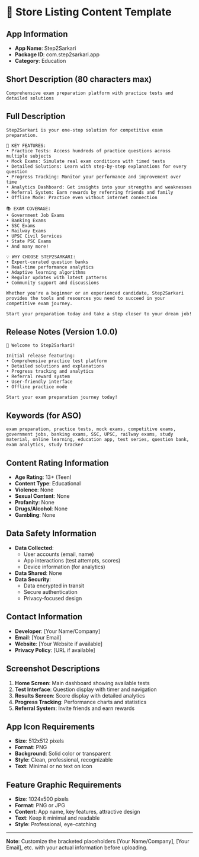 # 📝 Store Listing Content Template

## App Information
- **App Name**: Step2Sarkari
- **Package ID**: com.step2sarkari.app
- **Category**: Education

## Short Description (80 characters max)
```
Comprehensive exam preparation platform with practice tests and detailed solutions
```

## Full Description
```
Step2Sarkari is your one-stop solution for competitive exam preparation. 

🎯 KEY FEATURES:
• Practice Tests: Access hundreds of practice questions across multiple subjects
• Mock Exams: Simulate real exam conditions with timed tests
• Detailed Solutions: Learn with step-by-step explanations for every question
• Progress Tracking: Monitor your performance and improvement over time
• Analytics Dashboard: Get insights into your strengths and weaknesses
• Referral System: Earn rewards by referring friends and family
• Offline Mode: Practice even without internet connection

📚 EXAM COVERAGE:
• Government Job Exams
• Banking Exams
• SSC Exams
• Railway Exams
• UPSC Civil Services
• State PSC Exams
• And many more!

💡 WHY CHOOSE STEP2SARKARI:
• Expert-curated question banks
• Real-time performance analytics
• Adaptive learning algorithms
• Regular updates with latest patterns
• Community support and discussions

Whether you're a beginner or an experienced candidate, Step2Sarkari provides the tools and resources you need to succeed in your competitive exam journey.

Start your preparation today and take a step closer to your dream job!
```

## Release Notes (Version 1.0.0)
```
🎉 Welcome to Step2Sarkari!

Initial release featuring:
• Comprehensive practice test platform
• Detailed solutions and explanations
• Progress tracking and analytics
• Referral reward system
• User-friendly interface
• Offline practice mode

Start your exam preparation journey today!
```

## Keywords (for ASO)
```
exam preparation, practice tests, mock exams, competitive exams, government jobs, banking exams, SSC, UPSC, railway exams, study material, online learning, education app, test series, question bank, exam analytics, study tracker
```

## Content Rating Information
- **Age Rating**: 13+ (Teen)
- **Content Type**: Educational
- **Violence**: None
- **Sexual Content**: None
- **Profanity**: None
- **Drugs/Alcohol**: None
- **Gambling**: None

## Data Safety Information
- **Data Collected**: 
  - User accounts (email, name)
  - App interactions (test attempts, scores)
  - Device information (for analytics)
- **Data Shared**: None
- **Data Security**: 
  - Data encrypted in transit
  - Secure authentication
  - Privacy-focused design

## Contact Information
- **Developer**: [Your Name/Company]
- **Email**: [Your Email]
- **Website**: [Your Website if available]
- **Privacy Policy**: [URL if available]

## Screenshot Descriptions
1. **Home Screen**: Main dashboard showing available tests
2. **Test Interface**: Question display with timer and navigation
3. **Results Screen**: Score display with detailed analytics
4. **Progress Tracking**: Performance charts and statistics
5. **Referral System**: Invite friends and earn rewards

## App Icon Requirements
- **Size**: 512x512 pixels
- **Format**: PNG
- **Background**: Solid color or transparent
- **Style**: Clean, professional, recognizable
- **Text**: Minimal or no text on icon

## Feature Graphic Requirements
- **Size**: 1024x500 pixels
- **Format**: PNG or JPG
- **Content**: App name, key features, attractive design
- **Text**: Keep it minimal and readable
- **Style**: Professional, eye-catching

---
**Note**: Customize the bracketed placeholders [Your Name/Company], [Your Email], etc. with your actual information before uploading.
